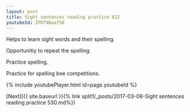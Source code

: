 ```yaml
---
layout: post
title: Sight sentences reading practice 812
youtubeId: ZPDT4Baa7S8
---
```

 
 
Helps to learn sight words and their spelling.

Opportunitiy to repeat the spelling. 

Practice spelling. 
 
Practice for spelling bee competitions. 
 
{% include youtubePlayer.html id=page.youtubeId %}
 
 

[Next]({{ site.baseurl }}{% link  split1/_posts/2017-03-08-Sight sentences reading practice 530.md%})
 
